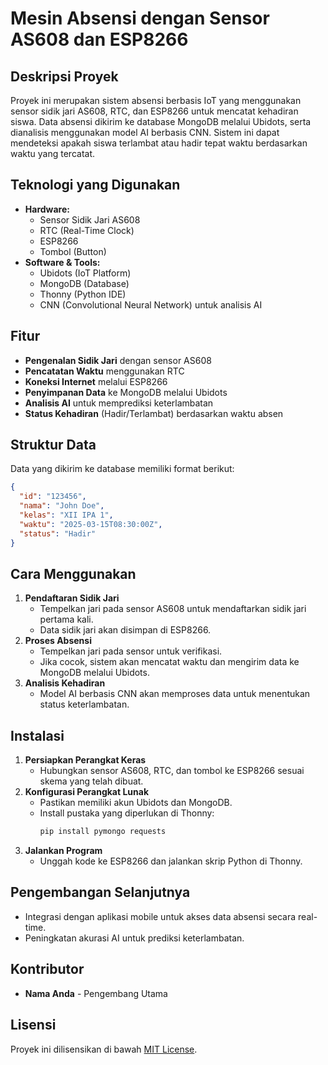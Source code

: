 # Mesin Absensi dengan Sensor AS608 dan ESP8266

## Deskripsi Proyek
Proyek ini merupakan sistem absensi berbasis IoT yang menggunakan sensor sidik jari AS608, RTC, dan ESP8266 untuk mencatat kehadiran siswa. Data absensi dikirim ke database MongoDB melalui Ubidots, serta dianalisis menggunakan model AI berbasis CNN. Sistem ini dapat mendeteksi apakah siswa terlambat atau hadir tepat waktu berdasarkan waktu yang tercatat.

## Teknologi yang Digunakan
- **Hardware:**
  - Sensor Sidik Jari AS608
  - RTC (Real-Time Clock)
  - ESP8266
  - Tombol (Button)
- **Software & Tools:**
  - Ubidots (IoT Platform)
  - MongoDB (Database)
  - Thonny (Python IDE)
  - CNN (Convolutional Neural Network) untuk analisis AI

## Fitur
- **Pengenalan Sidik Jari** dengan sensor AS608
- **Pencatatan Waktu** menggunakan RTC
- **Koneksi Internet** melalui ESP8266
- **Penyimpanan Data** ke MongoDB melalui Ubidots
- **Analisis AI** untuk memprediksi keterlambatan
- **Status Kehadiran** (Hadir/Terlambat) berdasarkan waktu absen

## Struktur Data
Data yang dikirim ke database memiliki format berikut:
```json
{
  "id": "123456",
  "nama": "John Doe",
  "kelas": "XII IPA 1",
  "waktu": "2025-03-15T08:30:00Z",
  "status": "Hadir"
}
```

## Cara Menggunakan
1. **Pendaftaran Sidik Jari**
   - Tempelkan jari pada sensor AS608 untuk mendaftarkan sidik jari pertama kali.
   - Data sidik jari akan disimpan di ESP8266.
2. **Proses Absensi**
   - Tempelkan jari pada sensor untuk verifikasi.
   - Jika cocok, sistem akan mencatat waktu dan mengirim data ke MongoDB melalui Ubidots.
3. **Analisis Kehadiran**
   - Model AI berbasis CNN akan memproses data untuk menentukan status keterlambatan.
   
## Instalasi
1. **Persiapkan Perangkat Keras**
   - Hubungkan sensor AS608, RTC, dan tombol ke ESP8266 sesuai skema yang telah dibuat.
2. **Konfigurasi Perangkat Lunak**
   - Pastikan memiliki akun Ubidots dan MongoDB.
   - Install pustaka yang diperlukan di Thonny:
     ```bash
     pip install pymongo requests
     ```
3. **Jalankan Program**
   - Unggah kode ke ESP8266 dan jalankan skrip Python di Thonny.

## Pengembangan Selanjutnya
- Integrasi dengan aplikasi mobile untuk akses data absensi secara real-time.
- Peningkatan akurasi AI untuk prediksi keterlambatan.

## Kontributor
- **Nama Anda** - Pengembang Utama

## Lisensi
Proyek ini dilisensikan di bawah [MIT License](LICENSE).
